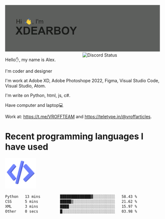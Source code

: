 <img src="header.png" alt="я иксдирбой">

<a href="https://discord.com/users/942853223469973504" target="_blank">
        <img width="50%" align="right" alt="Discord Status" src="https://lanyard.cnrad.dev/api/942853223469973504?bg=1f1f1f&borderRadius=5px">
  </a>
  
Hello✋, my name is Alex.

I'm coder and designer

I'm work at Adobe XD, Adobe Photoshope 2022, Figma, Visual Studio Code, Visual Studio, Atom.

I'm write on Python, html, js, c#.

Have computer and laptop💻

Work at: https://t.me/VROFFTEAM and https://teletype.in/@vroffarticles.


# Recent programming languages I have used

<img src="code.png" alt="drawing" width="100"/>

<!--START_SECTION:waka-->

```text
Python   13 mins         ██████████████▓░░░░░░░░░░   58.43 %
CSS      5 mins          █████▒░░░░░░░░░░░░░░░░░░░   21.62 %
XML      3 mins          ████░░░░░░░░░░░░░░░░░░░░░   15.97 %
Other    0 secs          █░░░░░░░░░░░░░░░░░░░░░░░░   03.98 %
```

<!--END_SECTION:waka-->
